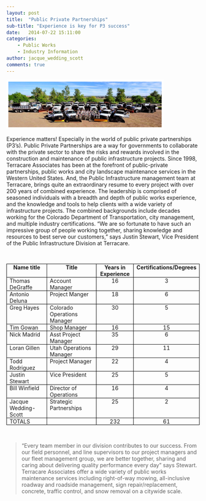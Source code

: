 ```yaml
---
layout: post
title:  "Public Private Partnerships"
sub-title: "Experience is key for P3 success"
date:   2014-07-22 15:11:00
categories: 
    - Public Works
    - Industry Information
author: jacque_wedding_scott
comments: true
---
```


<img src="/images/blog/PI_clipped.JPG" alt="Terracare staff and equipment" width="400px" height="119px" style="float:none; border: 5px solid white; margin: 0 auto">

Experience matters!  Especially in the world of public private partnerships (P3’s). Public Private Partnerships are a way for governments to collaborate with the private sector to share the risks and rewards involved in the construction and maintenance of public infrastructure projects. Since 1998, Terracare Associates has been at the forefront of public-private partnerships, public works and city landscape maintenance services in the Western United States. And, the Public Infrastructure management team at Terracare, brings quite an extraordinary resume to every project with over 200 years of combined experience. The leadership is comprised of seasoned individuals with a breadth and depth of public works experience, and the knowledge and tools to help clients with a wide variety of infrastructure projects.  The combined backgrounds include decades working for the Colorado Department of Transportation, city management, and multiple industry certifications.  “We are so fortunate to have such an impressive group of people working together, sharing knowledge and resources to best serve our customers,” says Justin Stewart, Vice President of the Public Infrastructure Division at Terracare.

<br>

<table border="1" cellpadding="0" cellspacing="0" class="MsoTableGrid" style="border-collapse: collapse; border: none; mso-border-alt: solid windowtext .5pt; mso-padding-alt: 0in 5.4pt 0in 5.4pt; mso-yfti-tbllook: 1184;">
 <tbody>
<tr>
  <td style="border: solid windowtext 1.0pt; mso-border-alt: solid windowtext .5pt; padding: 0in 5.4pt 0in 5.4pt; width: 119.7pt;" valign="top" width="160"><div align="center" class="MsoNormal" style="margin-bottom: 0.0001pt; text-align: center;">
<b>Name
  title<o:p></o:p></b></div>
</td>
  <td style="border-left: none; border: solid windowtext 1.0pt; mso-border-alt: solid windowtext .5pt; mso-border-left-alt: solid windowtext .5pt; padding: 0in 5.4pt 0in 5.4pt; width: 156.8pt;" valign="top" width="209"><div align="center" class="MsoNormal" style="margin-bottom: 0.0001pt; text-align: center;">
<b>Title<o:p></o:p></b></div>
</td>
  <td style="border-left: none; border: solid windowtext 1.0pt; mso-border-alt: solid windowtext .5pt; mso-border-left-alt: solid windowtext .5pt; padding: 0in 5.4pt 0in 5.4pt; width: 73.15pt;" valign="top" width="98"><div align="center" class="MsoNormal" style="margin-bottom: 0.0001pt; text-align: center;">
<b>Years
  in Experience<o:p></o:p></b></div>
</td>
  <td style="border-left: none; border: solid windowtext 1.0pt; mso-border-alt: solid windowtext .5pt; mso-border-left-alt: solid windowtext .5pt; padding: 0in 5.4pt 0in 5.4pt; width: 113.35pt;" valign="top" width="151"><div align="center" class="MsoNormal" style="margin-bottom: 0.0001pt; text-align: center;">
<b>Certifications/Degrees<o:p></o:p></b></div>
</td>
 </tr>
<tr>
  <td style="border-top: none; border: solid windowtext 1.0pt; mso-border-alt: solid windowtext .5pt; mso-border-top-alt: solid windowtext .5pt; padding: 0in 5.4pt 0in 5.4pt; width: 119.7pt;" valign="top" width="160"><div class="MsoNormal" style="margin-bottom: 0.0001pt;">
Thomas DeGraffe<o:p></o:p></div>
</td>
  <td style="border-bottom: solid windowtext 1.0pt; border-left: none; border-right: solid windowtext 1.0pt; border-top: none; mso-border-alt: solid windowtext .5pt; mso-border-left-alt: solid windowtext .5pt; mso-border-top-alt: solid windowtext .5pt; padding: 0in 5.4pt 0in 5.4pt; width: 156.8pt;" valign="top" width="209"><div class="MsoNormal" style="margin-bottom: 0.0001pt;">
Account Manager<o:p></o:p></div>
</td>
  <td style="border-bottom: solid windowtext 1.0pt; border-left: none; border-right: solid windowtext 1.0pt; border-top: none; mso-border-alt: solid windowtext .5pt; mso-border-left-alt: solid windowtext .5pt; mso-border-top-alt: solid windowtext .5pt; padding: 0in 5.4pt 0in 5.4pt; width: 73.15pt;" valign="top" width="98"><div align="center" class="MsoNormal" style="margin-bottom: 0.0001pt; text-align: center;">
16<o:p></o:p></div>
</td>
  <td style="border-bottom: solid windowtext 1.0pt; border-left: none; border-right: solid windowtext 1.0pt; border-top: none; mso-border-alt: solid windowtext .5pt; mso-border-left-alt: solid windowtext .5pt; mso-border-top-alt: solid windowtext .5pt; padding: 0in 5.4pt 0in 5.4pt; width: 113.35pt;" valign="top" width="151"><div align="center" class="MsoNormal" style="margin-bottom: 0.0001pt; text-align: center;">
3<o:p></o:p></div>
</td>
 </tr>
<tr>
  <td style="border-top: none; border: solid windowtext 1.0pt; mso-border-alt: solid windowtext .5pt; mso-border-top-alt: solid windowtext .5pt; padding: 0in 5.4pt 0in 5.4pt; width: 119.7pt;" valign="top" width="160"><div class="MsoNormal" style="margin-bottom: 0.0001pt;">
Antonio Deluna<o:p></o:p></div>
</td>
  <td style="border-bottom: solid windowtext 1.0pt; border-left: none; border-right: solid windowtext 1.0pt; border-top: none; mso-border-alt: solid windowtext .5pt; mso-border-left-alt: solid windowtext .5pt; mso-border-top-alt: solid windowtext .5pt; padding: 0in 5.4pt 0in 5.4pt; width: 156.8pt;" valign="top" width="209"><div class="MsoNormal" style="margin-bottom: 0.0001pt;">
Project Manger<o:p></o:p></div>
</td>
  <td style="border-bottom: solid windowtext 1.0pt; border-left: none; border-right: solid windowtext 1.0pt; border-top: none; mso-border-alt: solid windowtext .5pt; mso-border-left-alt: solid windowtext .5pt; mso-border-top-alt: solid windowtext .5pt; padding: 0in 5.4pt 0in 5.4pt; width: 73.15pt;" valign="top" width="98"><div align="center" class="MsoNormal" style="margin-bottom: 0.0001pt; text-align: center;">
18<o:p></o:p></div>
</td>
  <td style="border-bottom: solid windowtext 1.0pt; border-left: none; border-right: solid windowtext 1.0pt; border-top: none; mso-border-alt: solid windowtext .5pt; mso-border-left-alt: solid windowtext .5pt; mso-border-top-alt: solid windowtext .5pt; padding: 0in 5.4pt 0in 5.4pt; width: 113.35pt;" valign="top" width="151"><div align="center" class="MsoNormal" style="margin-bottom: 0.0001pt; text-align: center;">
6<o:p></o:p></div>
</td>
 </tr>
<tr>
  <td style="border-top: none; border: solid windowtext 1.0pt; mso-border-alt: solid windowtext .5pt; mso-border-top-alt: solid windowtext .5pt; padding: 0in 5.4pt 0in 5.4pt; width: 119.7pt;" valign="top" width="160"><div class="MsoNormal" style="margin-bottom: 0.0001pt;">
Greg Hayes<o:p></o:p></div>
</td>
  <td style="border-bottom: solid windowtext 1.0pt; border-left: none; border-right: solid windowtext 1.0pt; border-top: none; mso-border-alt: solid windowtext .5pt; mso-border-left-alt: solid windowtext .5pt; mso-border-top-alt: solid windowtext .5pt; padding: 0in 5.4pt 0in 5.4pt; width: 156.8pt;" valign="top" width="209"><div class="MsoNormal" style="margin-bottom: 0.0001pt;">
Colorado Operations Manager<o:p></o:p></div>
</td>
  <td style="border-bottom: solid windowtext 1.0pt; border-left: none; border-right: solid windowtext 1.0pt; border-top: none; mso-border-alt: solid windowtext .5pt; mso-border-left-alt: solid windowtext .5pt; mso-border-top-alt: solid windowtext .5pt; padding: 0in 5.4pt 0in 5.4pt; width: 73.15pt;" valign="top" width="98"><div align="center" class="MsoNormal" style="margin-bottom: 0.0001pt; text-align: center;">
30<o:p></o:p></div>
</td>
  <td style="border-bottom: solid windowtext 1.0pt; border-left: none; border-right: solid windowtext 1.0pt; border-top: none; mso-border-alt: solid windowtext .5pt; mso-border-left-alt: solid windowtext .5pt; mso-border-top-alt: solid windowtext .5pt; padding: 0in 5.4pt 0in 5.4pt; width: 113.35pt;" valign="top" width="151"><div align="center" class="MsoNormal" style="margin-bottom: 0.0001pt; text-align: center;">
5<o:p></o:p></div>
</td>
 </tr>
<tr>
  <td style="border-top: none; border: solid windowtext 1.0pt; mso-border-alt: solid windowtext .5pt; mso-border-top-alt: solid windowtext .5pt; padding: 0in 5.4pt 0in 5.4pt; width: 119.7pt;" valign="top" width="160"><div class="MsoNormal" style="margin-bottom: 0.0001pt;">
Tim Gowan<o:p></o:p></div>
</td>
  <td style="border-bottom: solid windowtext 1.0pt; border-left: none; border-right: solid windowtext 1.0pt; border-top: none; mso-border-alt: solid windowtext .5pt; mso-border-left-alt: solid windowtext .5pt; mso-border-top-alt: solid windowtext .5pt; padding: 0in 5.4pt 0in 5.4pt; width: 156.8pt;" valign="top" width="209"><div class="MsoNormal" style="margin-bottom: 0.0001pt;">
Shop Manager<o:p></o:p></div>
</td>
  <td style="border-bottom: solid windowtext 1.0pt; border-left: none; border-right: solid windowtext 1.0pt; border-top: none; mso-border-alt: solid windowtext .5pt; mso-border-left-alt: solid windowtext .5pt; mso-border-top-alt: solid windowtext .5pt; padding: 0in 5.4pt 0in 5.4pt; width: 73.15pt;" valign="top" width="98"><div align="center" class="MsoNormal" style="margin-bottom: 0.0001pt; text-align: center;">
16<o:p></o:p></div>
</td>
  <td style="border-bottom: solid windowtext 1.0pt; border-left: none; border-right: solid windowtext 1.0pt; border-top: none; mso-border-alt: solid windowtext .5pt; mso-border-left-alt: solid windowtext .5pt; mso-border-top-alt: solid windowtext .5pt; padding: 0in 5.4pt 0in 5.4pt; width: 113.35pt;" valign="top" width="151"><div align="center" class="MsoNormal" style="margin-bottom: 0.0001pt; text-align: center;">
15<o:p></o:p></div>
</td>
 </tr>
<tr>
  <td style="border-top: none; border: solid windowtext 1.0pt; mso-border-alt: solid windowtext .5pt; mso-border-top-alt: solid windowtext .5pt; padding: 0in 5.4pt 0in 5.4pt; width: 119.7pt;" valign="top" width="160"><div class="MsoNormal" style="margin-bottom: 0.0001pt;">
Nick Madrid<o:p></o:p></div>
</td>
  <td style="border-bottom: solid windowtext 1.0pt; border-left: none; border-right: solid windowtext 1.0pt; border-top: none; mso-border-alt: solid windowtext .5pt; mso-border-left-alt: solid windowtext .5pt; mso-border-top-alt: solid windowtext .5pt; padding: 0in 5.4pt 0in 5.4pt; width: 156.8pt;" valign="top" width="209"><div class="MsoNormal" style="margin-bottom: 0.0001pt;">
Asst Project Manager<o:p></o:p></div>
</td>
  <td style="border-bottom: solid windowtext 1.0pt; border-left: none; border-right: solid windowtext 1.0pt; border-top: none; mso-border-alt: solid windowtext .5pt; mso-border-left-alt: solid windowtext .5pt; mso-border-top-alt: solid windowtext .5pt; padding: 0in 5.4pt 0in 5.4pt; width: 73.15pt;" valign="top" width="98"><div align="center" class="MsoNormal" style="margin-bottom: 0.0001pt; text-align: center;">
35<o:p></o:p></div>
</td>
  <td style="border-bottom: solid windowtext 1.0pt; border-left: none; border-right: solid windowtext 1.0pt; border-top: none; mso-border-alt: solid windowtext .5pt; mso-border-left-alt: solid windowtext .5pt; mso-border-top-alt: solid windowtext .5pt; padding: 0in 5.4pt 0in 5.4pt; width: 113.35pt;" valign="top" width="151"><div align="center" class="MsoNormal" style="margin-bottom: 0.0001pt; text-align: center;">
6<o:p></o:p></div>
</td>
 </tr>
<tr>
  <td style="border-top: none; border: solid windowtext 1.0pt; mso-border-alt: solid windowtext .5pt; mso-border-top-alt: solid windowtext .5pt; padding: 0in 5.4pt 0in 5.4pt; width: 119.7pt;" valign="top" width="160"><div class="MsoNormal" style="margin-bottom: 0.0001pt;">
Loran Gillen<o:p></o:p></div>
</td>
  <td style="border-bottom: solid windowtext 1.0pt; border-left: none; border-right: solid windowtext 1.0pt; border-top: none; mso-border-alt: solid windowtext .5pt; mso-border-left-alt: solid windowtext .5pt; mso-border-top-alt: solid windowtext .5pt; padding: 0in 5.4pt 0in 5.4pt; width: 156.8pt;" valign="top" width="209"><div class="MsoNormal" style="margin-bottom: 0.0001pt;">
Utah Operations Manager</div>
</td>
  <td style="border-bottom: solid windowtext 1.0pt; border-left: none; border-right: solid windowtext 1.0pt; border-top: none; mso-border-alt: solid windowtext .5pt; mso-border-left-alt: solid windowtext .5pt; mso-border-top-alt: solid windowtext .5pt; padding: 0in 5.4pt 0in 5.4pt; width: 73.15pt;" valign="top" width="98"><div align="center" class="MsoNormal" style="margin-bottom: 0.0001pt; text-align: center;">
29<o:p></o:p></div>
</td>
  <td style="border-bottom: solid windowtext 1.0pt; border-left: none; border-right: solid windowtext 1.0pt; border-top: none; mso-border-alt: solid windowtext .5pt; mso-border-left-alt: solid windowtext .5pt; mso-border-top-alt: solid windowtext .5pt; padding: 0in 5.4pt 0in 5.4pt; width: 113.35pt;" valign="top" width="151"><div align="center" class="MsoNormal" style="margin-bottom: 0.0001pt; text-align: center;">
11<o:p></o:p></div>
</td>
 </tr>
 <tr>
  <td style="border-top: none; border: solid windowtext 1.0pt; mso-border-alt: solid windowtext .5pt; mso-border-top-alt: solid windowtext .5pt; padding: 0in 5.4pt 0in 5.4pt; width: 119.7pt;" valign="top" width="160"><div class="MsoNormal" style="margin-bottom: 0.0001pt;">
Todd Rodriguez<o:p></o:p></div>
</td>
  <td style="border-bottom: solid windowtext 1.0pt; border-left: none; border-right: solid windowtext 1.0pt; border-top: none; mso-border-alt: solid windowtext .5pt; mso-border-left-alt: solid windowtext .5pt; mso-border-top-alt: solid windowtext .5pt; padding: 0in 5.4pt 0in 5.4pt; width: 156.8pt;" valign="top" width="209"><div class="MsoNormal" style="margin-bottom: 0.0001pt;">
Project Manager</div>
</td>
  <td style="border-bottom: solid windowtext 1.0pt; border-left: none; border-right: solid windowtext 1.0pt; border-top: none; mso-border-alt: solid windowtext .5pt; mso-border-left-alt: solid windowtext .5pt; mso-border-top-alt: solid windowtext .5pt; padding: 0in 5.4pt 0in 5.4pt; width: 73.15pt;" valign="top" width="98"><div align="center" class="MsoNormal" style="margin-bottom: 0.0001pt; text-align: center;">
22<o:p></o:p></div>
</td>
  <td style="border-bottom: solid windowtext 1.0pt; border-left: none; border-right: solid windowtext 1.0pt; border-top: none; mso-border-alt: solid windowtext .5pt; mso-border-left-alt: solid windowtext .5pt; mso-border-top-alt: solid windowtext .5pt; padding: 0in 5.4pt 0in 5.4pt; width: 113.35pt;" valign="top" width="151"><div align="center" class="MsoNormal" style="margin-bottom: 0.0001pt; text-align: center;">
4<o:p></o:p></div>
</td>
 </tr>
<tr>
  <td style="border-top: none; border: solid windowtext 1.0pt; mso-border-alt: solid windowtext .5pt; mso-border-top-alt: solid windowtext .5pt; padding: 0in 5.4pt 0in 5.4pt; width: 119.7pt;" valign="top" width="160"><div class="MsoNormal" style="margin-bottom: 0.0001pt;">
Justin Stewart<o:p></o:p></div>
</td>
  <td style="border-bottom: solid windowtext 1.0pt; border-left: none; border-right: solid windowtext 1.0pt; border-top: none; mso-border-alt: solid windowtext .5pt; mso-border-left-alt: solid windowtext .5pt; mso-border-top-alt: solid windowtext .5pt; padding: 0in 5.4pt 0in 5.4pt; width: 156.8pt;" valign="top" width="209"><div class="MsoNormal" style="margin-bottom: 0.0001pt;">
Vice President<o:p></o:p></div>
</td>
  <td style="border-bottom: solid windowtext 1.0pt; border-left: none; border-right: solid windowtext 1.0pt; border-top: none; mso-border-alt: solid windowtext .5pt; mso-border-left-alt: solid windowtext .5pt; mso-border-top-alt: solid windowtext .5pt; padding: 0in 5.4pt 0in 5.4pt; width: 73.15pt;" valign="top" width="98"><div align="center" class="MsoNormal" style="margin-bottom: 0.0001pt; text-align: center;">
25<o:p></o:p></div>
</td>
  <td style="border-bottom: solid windowtext 1.0pt; border-left: none; border-right: solid windowtext 1.0pt; border-top: none; mso-border-alt: solid windowtext .5pt; mso-border-left-alt: solid windowtext .5pt; mso-border-top-alt: solid windowtext .5pt; padding: 0in 5.4pt 0in 5.4pt; width: 113.35pt;" valign="top" width="151"><div align="center" class="MsoNormal" style="margin-bottom: 0.0001pt; text-align: center;">
5<o:p></o:p></div>
</td>
 </tr>
<tr>
  <td style="border-top: none; border: solid windowtext 1.0pt; mso-border-alt: solid windowtext .5pt; mso-border-top-alt: solid windowtext .5pt; padding: 0in 5.4pt 0in 5.4pt; width: 119.7pt;" valign="top" width="160"><div class="MsoNormal" style="margin-bottom: 0.0001pt;">
Bill Winfield<o:p></o:p></div>
</td>
  <td style="border-bottom: solid windowtext 1.0pt; border-left: none; border-right: solid windowtext 1.0pt; border-top: none; mso-border-alt: solid windowtext .5pt; mso-border-left-alt: solid windowtext .5pt; mso-border-top-alt: solid windowtext .5pt; padding: 0in 5.4pt 0in 5.4pt; width: 156.8pt;" valign="top" width="209"><div class="MsoNormal" style="margin-bottom: 0.0001pt;">
Director of Operations<o:p></o:p></div>
</td>
  <td style="border-bottom: solid windowtext 1.0pt; border-left: none; border-right: solid windowtext 1.0pt; border-top: none; mso-border-alt: solid windowtext .5pt; mso-border-left-alt: solid windowtext .5pt; mso-border-top-alt: solid windowtext .5pt; padding: 0in 5.4pt 0in 5.4pt; width: 73.15pt;" valign="top" width="98"><div align="center" class="MsoNormal" style="margin-bottom: 0.0001pt; text-align: center;">
16<o:p></o:p></div>
</td>
  <td style="border-bottom: solid windowtext 1.0pt; border-left: none; border-right: solid windowtext 1.0pt; border-top: none; mso-border-alt: solid windowtext .5pt; mso-border-left-alt: solid windowtext .5pt; mso-border-top-alt: solid windowtext .5pt; padding: 0in 5.4pt 0in 5.4pt; width: 113.35pt;" valign="top" width="151"><div align="center" class="MsoNormal" style="margin-bottom: 0.0001pt; text-align: center;">
4<o:p></o:p></div>
</td>
 </tr>
<tr>
  <td style="border-top: none; border: solid windowtext 1.0pt; mso-border-alt: solid windowtext .5pt; mso-border-top-alt: solid windowtext .5pt; padding: 0in 5.4pt 0in 5.4pt; width: 119.7pt;" valign="top" width="160"><div class="MsoNormal" style="margin-bottom: 0.0001pt;">
Jacque Wedding-Scott<o:p></o:p></div>
</td>
  <td style="border-bottom: solid windowtext 1.0pt; border-left: none; border-right: solid windowtext 1.0pt; border-top: none; mso-border-alt: solid windowtext .5pt; mso-border-left-alt: solid windowtext .5pt; mso-border-top-alt: solid windowtext .5pt; padding: 0in 5.4pt 0in 5.4pt; width: 156.8pt;" valign="top" width="209"><div class="MsoNormal" style="margin-bottom: 0.0001pt;">
Strategic Partnerships<o:p></o:p></div>
</td>
  <td style="border-bottom: solid windowtext 1.0pt; border-left: none; border-right: solid windowtext 1.0pt; border-top: none; mso-border-alt: solid windowtext .5pt; mso-border-left-alt: solid windowtext .5pt; mso-border-top-alt: solid windowtext .5pt; padding: 0in 5.4pt 0in 5.4pt; width: 73.15pt;" valign="top" width="98"><div align="center" class="MsoNormal" style="margin-bottom: 0.0001pt; text-align: center;">
25<o:p></o:p></div>
</td>
  <td style="border-bottom: solid windowtext 1.0pt; border-left: none; border-right: solid windowtext 1.0pt; border-top: none; mso-border-alt: solid windowtext .5pt; mso-border-left-alt: solid windowtext .5pt; mso-border-top-alt: solid windowtext .5pt; padding: 0in 5.4pt 0in 5.4pt; width: 113.35pt;" valign="top" width="151"><div align="center" class="MsoNormal" style="margin-bottom: 0.0001pt; text-align: center;">
2<o:p></o:p></div>
</td>
 </tr>
<tr>
  <td style="border-top: none; border: solid windowtext 1.0pt; mso-border-alt: solid windowtext .5pt; mso-border-top-alt: solid windowtext .5pt; padding: 0in 5.4pt 0in 5.4pt; width: 119.7pt;" valign="top" width="160"><div class="MsoNormal" style="margin-bottom: 0.0001pt;">
TOTALS<o:p></o:p></div>
</td>
  <td style="border-bottom: solid windowtext 1.0pt; border-left: none; border-right: solid windowtext 1.0pt; border-top: none; mso-border-alt: solid windowtext .5pt; mso-border-left-alt: solid windowtext .5pt; mso-border-top-alt: solid windowtext .5pt; padding: 0in 5.4pt 0in 5.4pt; width: 156.8pt;" valign="top" width="209"><div class="MsoNormal" style="margin-bottom: 0.0001pt;">
<br /></div>
</td>
  <td style="border-bottom: solid windowtext 1.0pt; border-left: none; border-right: solid windowtext 1.0pt; border-top: none; mso-border-alt: solid windowtext .5pt; mso-border-left-alt: solid windowtext .5pt; mso-border-top-alt: solid windowtext .5pt; padding: 0in 5.4pt 0in 5.4pt; width: 73.15pt;" valign="top" width="98"><div align="center" class="MsoNormal" style="margin-bottom: 0.0001pt; text-align: center;">
232<o:p></o:p></div>
</td>
  <td style="border-bottom: solid windowtext 1.0pt; border-left: none; border-right: solid windowtext 1.0pt; border-top: none; mso-border-alt: solid windowtext .5pt; mso-border-left-alt: solid windowtext .5pt; mso-border-top-alt: solid windowtext .5pt; padding: 0in 5.4pt 0in 5.4pt; width: 113.35pt;" valign="top" width="151"><div align="center" class="MsoNormal" style="margin-bottom: 0.0001pt; text-align: center;">
61<o:p></o:p></div>
</td>
 </tr>
</tbody></table>

<br>

>“Every team member in our division contributes to our success.  From our field personnel, and line supervisors to our project managers and our fleet management group, we are better together, sharing and caring about delivering quality performance every day” says Stewart.  Terracare Associates offer a wide variety of public works maintenance services including right-of-way mowing, all-inclusive roadway and roadside management, sign repair/replacement, concrete, traffic control, and snow removal on a citywide scale.


